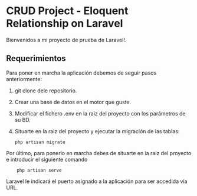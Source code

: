 # CRUD Project - Eloquent Relationship on Laravel
Bienvenidos a mi proyecto de prueba de Laravel!.

## Requerimientos
Para poner en marcha la aplicación debemos de seguir pasos anteriormente:
1. git clone dele repositorio.
2. Crear una base de datos en el motor que guste.
3. Modificar el fichero .env en la raiz del proyecto con los parámetros de su BD.
4. Situarte en la raiz del proyecto y ejecutar la migración de las tablas:

       php artisan migrate
  

Por último, para ponerlo en marcha debes de situarte en la raiz del proyecto e introducir el siguiente comando

        php artisan serve
  
Laravel le indicará el puerto asignado a la aplicación para ser accedida vía URL.
